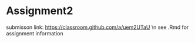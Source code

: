 # Assignment2
submisson link:
https://classroom.github.com/a/uem2UTaU
\n see .Rmd for assignment information 
